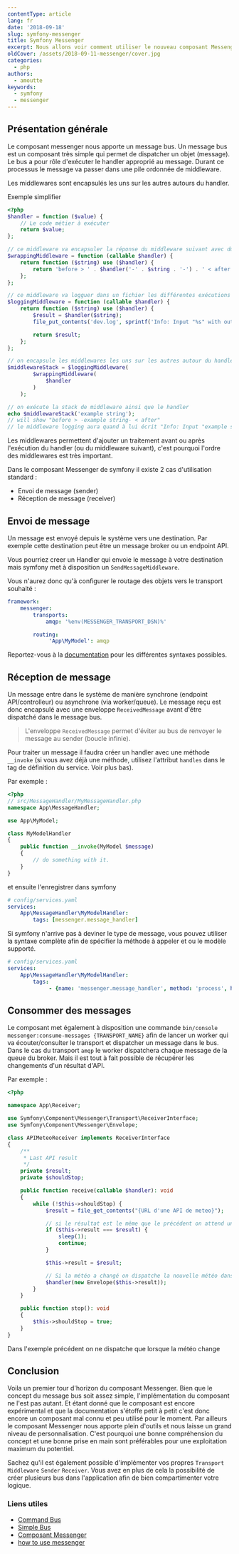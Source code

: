 ```yaml
---
contentType: article
lang: fr
date: '2018-09-18'
slug: symfony-messenger
title: Symfony Messenger
excerpt: Nous allons voir comment utiliser le nouveau composant Messenger de Symfony
oldCover: /assets/2018-09-11-messenger/cover.jpg
categories:
  - php
authors:
  - amoutte
keywords:
  - symfony
  - messenger
---
```


## Présentation générale

Le composant messenger nous apporte un message bus. Un message bus est un composant très simple qui permet de dispatcher un objet (message). Le bus a pour rôle d'exécuter le handler approprié au message. Durant ce processus le message va passer dans une pile ordonnée de middleware.

Les middlewares sont encapsulés les uns sur les autres autours du handler.

Exemple simplifier
```php
<?php
$handler = function ($value) {
    // Le code métier à exécuter
    return $value;
};

// ce middleware va encapsuler la réponse du middleware suivant avec du texte
$wrappingMiddleware = function (callable $handler) {
    return function ($string) use ($handler) {
        return 'before > ' . $handler('-' . $string . '-') . ' < after';
    };
};

// ce middleware va logguer dans un fichier les différentes exécutions de la stack d'exécution
$loggingMiddleware = function (callable $handler) {
    return function ($string) use ($handler) {
        $result = $handler($string);
        file_put_contents('dev.log', sprintf('Info: Input "%s" with output "%s".', $string, $result));

        return $result;
    };
};

// on encapsule les middlewares les uns sur les autres autour du handler
$middlewareStack = $loggingMiddleware(
        $wrappingMiddleware(
            $handler
        )
    );

// on exécute la stack de middleware ainsi que le handler
echo $middlewareStack('example string');
// will show "before > -example string- < after"
// le middleware logging aura quand à lui écrit "Info: Input "example string" with output "before > -example string- < after"" dans le fichier dev.log.
```

Les middlewares permettent d'ajouter un traitement avant ou après l'exécution du handler (ou du middleware suivant), c'est pourquoi l'ordre des middlewares est très important.

Dans le composant Messenger de symfony il existe 2 cas d'utilisation standard :
- Envoi de message (sender)
- Réception de message (receiver)

## Envoi de message

Un message est envoyé depuis le système vers une destination. Par exemple cette destination peut être un message broker ou un endpoint API.

Vous pourriez creer un Handler qui envoie le message à votre destination mais symfony met à disposition un `SendMessageMiddleware`.

Vous n'aurez donc qu'à configurer le routage des objets vers le transport souhaité :

```yaml
framework:
    messenger:
        transports:
            amqp: '%env(MESSENGER_TRANSPORT_DSN)%'

        routing:
             'App\MyModel': amqp
```

Reportez-vous à la [documentation](https://symfony.com/doc/current/messenger.html#routing) pour les différentes syntaxes possibles.

## Réception de message

Un message entre dans le système de manière synchrone (endpoint API/controlleur) ou asynchrone (via worker/queue).
Le message reçu est donc encapsulé avec une enveloppe `ReceivedMessage` avant d'être dispatché dans le message bus.

> L'enveloppe `ReceivedMessage` permet d'éviter au bus de renvoyer le message au sender (boucle infinie).

Pour traiter un message il faudra créer un handler avec une méthode `__invoke` (si vous avez déjà une méthode, utilisez l'attribut `handles` dans le tag de définition du service. Voir plus bas).

Par exemple :

```php
<?php
// src/MessageHandler/MyMessageHandler.php
namespace App\MessageHandler;

use App\MyModel;

class MyModelHandler
{
    public function __invoke(MyModel $message)
    {
        // do something with it.
    }
}
```

et ensuite l'enregistrer dans symfony

```yaml
# config/services.yaml
services:
    App\MessageHandler\MyModelHandler:
        tags: [messenger.message_handler]
```

Si symfony n'arrive pas à deviner le type de message, vous pouvez utiliser la syntaxe complète afin de spécifier la méthode à appeler et ou le modèle supporté.
```yaml
# config/services.yaml
services:
    App\MessageHandler\MyModelHandler:
        tags:
             - {name: 'messenger.message_handler', method: 'process', handles: 'App\MyModel'}
```

## Consommer des messages

Le composant met également à disposition une commande `bin/console messenger:consume-messages {TRANSPORT_NAME}` afin de lancer un worker qui va écouter/consulter le transport et dispatcher un message dans le bus.
Dans le cas du transport `amqp` le worker dispatchera chaque message de la queue du broker.
Mais il est tout à fait possible de récupérer les changements d'un résultat d'API.


Par exemple :
```php
<?php

namespace App\Receiver;

use Symfony\Component\Messenger\Transport\ReceiverInterface;
use Symfony\Component\Messenger\Envelope;

class APIMeteoReceiver implements ReceiverInterface
{
    /**
     * Last API result
     */
    private $result;
    private $shouldStop;

    public function receive(callable $handler): void
    {
        while (!$this->shouldStop) {
            $result = file_get_contents("{URL d'une API de meteo}");

            // si le résultat est le même que le précédent on attend une seconde avant de recommencer
            if ($this->result === $result) {
                sleep(1);
                continue;
            }

            $this->result = $result;

            // Si la météo a changé on dispatche la nouvelle météo dans le bus
            $handler(new Envelope($this->result));
        }
    }

    public function stop(): void
    {
        $this->shouldStop = true;
    }
}
```

Dans l'exemple précédent on ne dispatche que lorsque la météo change

## Conclusion

Voila un premier tour d'horizon du composant Messenger.
Bien que le concept du message bus soit assez simple, l'implémentation du composant ne l'est pas autant.
Et étant donné que le composant est encore expérimental et que la documentation s'étoffe petit à petit c'est donc encore un composant mal connu et peu utilisé pour le moment.
Par ailleurs le composant Messenger nous apporte plein d'outils et nous laisse un grand niveau de personnalisation.
C'est pourquoi une bonne compréhension du concept et une bonne prise en main sont préférables pour une exploitation maximum du potentiel.

Sachez qu'il est également possible d'implémenter vos propres `Transport` `Middleware` `Sender` `Receiver`.
Vous avez en plus de cela la possibilité de créer plusieurs bus dans l'application afin de bien compartimenter votre logique.

### Liens utiles

- [Command Bus](https://matthiasnoback.nl/tags/command%20bus/)
- [Simple Bus](http://simplebus.io/)
- [Composant Messenger](https://symfony.com/doc/current/components/messenger.html)
- [how to use messenger](https://symfony.com/doc/current/messenger.html)
